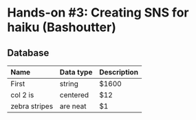 # Hands-on #3: Creating SNS for haiku (Bashoutter)



## Database

| Name | Data type | Description|
|:-|:-|:-|
| First | string | $1600 |
| col 2 is      | centered      |   $12 |
| zebra stripes | are neat      |    $1 |


